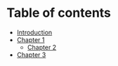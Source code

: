 # Table of contents

* [Introduction](intro.md)
* [Chapter 1](chapter1.md)
  * [Chapter 2](chapter2.md)
* [Chapter 3](chapter3.md)